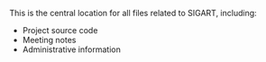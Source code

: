 This is the central location for all files related to SIGART, including:
- Project source code
- Meeting notes
- Administrative information
